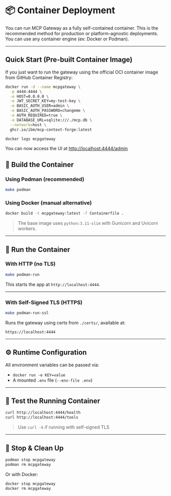 # 📦 Container Deployment

You can run MCP Gateway as a fully self-contained container. This is the recommended method for production or platform-agnostic deployments. You can use any container engine (ex: Docker or Podman).

---

## Quick Start (Pre-built Container Image)

If you just want to run the gateway using the official OCI container image from GitHub Container Registry:

```bash
docker run -d --name mcpgateway \
  -p 4444:4444 \
  -e HOST=0.0.0.0 \
  -e JWT_SECRET_KEY=my-test-key \
  -e BASIC_AUTH_USER=admin \
  -e BASIC_AUTH_PASSWORD=changeme \
  -e AUTH_REQUIRED=true \
  -e DATABASE_URL=sqlite:///./mcp.db \
  --network=host \
  ghcr.io/ibm/mcp-context-forge:latest

docker logs mcpgateway
```

You can now access the UI at [http://localhost:4444/admin](http://localhost:4444/admin)

## 🐳 Build the Container

### Using Podman (recommended)

```bash
make podman
```

### Using Docker (manual alternative)

```bash
docker build -t mcpgateway:latest -f Containerfile .
```

> The base image uses `python:3.11-slim` with Gunicorn and Uvicorn workers.

---

## 🏃 Run the Container

### With HTTP (no TLS)

```bash
make podman-run
```

This starts the app at `http://localhost:4444`.

---

### With Self-Signed TLS (HTTPS)

```bash
make podman-run-ssl
```

Runs the gateway using certs from `./certs/`, available at:

```
https://localhost:4444
```

---

## ⚙ Runtime Configuration

All environment variables can be passed via:

* `docker run -e KEY=value`
* A mounted `.env` file (`--env-file .env`)

---

## 🧪 Test the Running Container

```bash
curl http://localhost:4444/health
curl http://localhost:4444/tools
```

> Use `curl -k` if running with self-signed TLS

---

## 🧼 Stop & Clean Up

```bash
podman stop mcpgateway
podman rm mcpgateway
```

Or with Docker:

```bash
docker stop mcpgateway
docker rm mcpgateway
```
